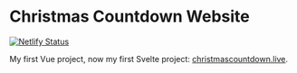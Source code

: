 # Christmas Countdown Website

[![Netlify Status](https://api.netlify.com/api/v1/badges/e56616d1-1492-4a2f-b30f-20c243c019b6/deploy-status)](https://app.netlify.com/sites/cclive/deploys)

My first Vue project, now my first Svelte project: [christmascountdown.live](https://christmascountdown.live).